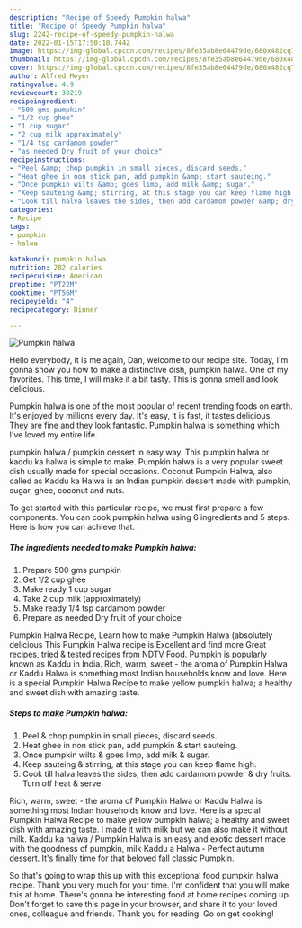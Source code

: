 ```yaml
---
description: "Recipe of Speedy Pumpkin halwa"
title: "Recipe of Speedy Pumpkin halwa"
slug: 2242-recipe-of-speedy-pumpkin-halwa
date: 2022-01-15T17:50:18.744Z
image: https://img-global.cpcdn.com/recipes/8fe35ab8e64479de/680x482cq70/pumpkin-halwa-recipe-main-photo.jpg
thumbnail: https://img-global.cpcdn.com/recipes/8fe35ab8e64479de/680x482cq70/pumpkin-halwa-recipe-main-photo.jpg
cover: https://img-global.cpcdn.com/recipes/8fe35ab8e64479de/680x482cq70/pumpkin-halwa-recipe-main-photo.jpg
author: Alfred Meyer
ratingvalue: 4.9
reviewcount: 30219
recipeingredient:
- "500 gms pumpkin"
- "1/2 cup ghee"
- "1 cup sugar"
- "2 cup milk approximately"
- "1/4 tsp cardamom powder"
- "as needed Dry fruit of your choice"
recipeinstructions:
- "Peel &amp; chop pumpkin in small pieces, discard seeds."
- "Heat ghee in non stick pan, add pumpkin &amp; start sauteing."
- "Once pumpkin wilts &amp; goes limp, add milk &amp; sugar."
- "Keep sauteing &amp; stirring, at this stage you can keep flame high."
- "Cook till halva leaves the sides, then add cardamom powder &amp; dry fruits. Turn off heat &amp; serve."
categories:
- Recipe
tags:
- pumpkin
- halwa

katakunci: pumpkin halwa 
nutrition: 282 calories
recipecuisine: American
preptime: "PT22M"
cooktime: "PT56M"
recipeyield: "4"
recipecategory: Dinner

---
```



![Pumpkin halwa](https://img-global.cpcdn.com/recipes/8fe35ab8e64479de/680x482cq70/pumpkin-halwa-recipe-main-photo.jpg)

Hello everybody, it is me again, Dan, welcome to our recipe site. Today, I'm gonna show you how to make a distinctive dish, pumpkin halwa. One of my favorites. This time, I will make it a bit tasty. This is gonna smell and look delicious.

Pumpkin halwa is one of the most popular of recent trending foods on earth. It's enjoyed by millions every day. It's easy, it is fast, it tastes delicious. They are fine and they look fantastic. Pumpkin halwa is something which I've loved my entire life.

pumpkin halwa / pumpkin dessert in easy way. This pumpkin halwa or kaddu ka halwa is simple to make. Pumpkin halwa is a very popular sweet dish usually made for special occasions. Coconut Pumpkin Halwa, also called as Kaddu ka Halwa is an Indian pumpkin dessert made with pumpkin, sugar, ghee, coconut and nuts.


To get started with this particular recipe, we must first prepare a few components. You can cook pumpkin halwa using 6 ingredients and 5 steps. Here is how you can achieve that.

<!--inarticleads1-->

##### The ingredients needed to make Pumpkin halwa:

1. Prepare 500 gms pumpkin
1. Get 1/2 cup ghee
1. Make ready 1 cup sugar
1. Take 2 cup milk (approximately)
1. Make ready 1/4 tsp cardamom powder
1. Prepare as needed Dry fruit of your choice


Pumpkin Halwa Recipe, Learn how to make Pumpkin Halwa (absolutely delicious This Pumpkin Halwa recipe is Excellent and find more Great recipes, tried &amp; tested recipes from NDTV Food. Pumpkin is popularly known as Kaddu in India. Rich, warm, sweet - the aroma of Pumpkin Halwa or Kaddu Halwa is something most Indian households know and love. Here is a special Pumpkin Halwa Recipe to make yellow pumpkin halwa; a healthy and sweet dish with amazing taste. 

<!--inarticleads2-->

##### Steps to make Pumpkin halwa:

1. Peel &amp; chop pumpkin in small pieces, discard seeds.
1. Heat ghee in non stick pan, add pumpkin &amp; start sauteing.
1. Once pumpkin wilts &amp; goes limp, add milk &amp; sugar.
1. Keep sauteing &amp; stirring, at this stage you can keep flame high.
1. Cook till halva leaves the sides, then add cardamom powder &amp; dry fruits. Turn off heat &amp; serve.


Rich, warm, sweet - the aroma of Pumpkin Halwa or Kaddu Halwa is something most Indian households know and love. Here is a special Pumpkin Halwa Recipe to make yellow pumpkin halwa; a healthy and sweet dish with amazing taste. I made it with milk but we can also make it without milk. Kaddu ka halwa / Pumpkin Halwa is an easy and exotic dessert made with the goodness of pumpkin, milk Kaddu a Halwa - Perfect autumn dessert. It&#39;s finally time for that beloved fall classic Pumpkin. 

So that's going to wrap this up with this exceptional food pumpkin halwa recipe. Thank you very much for your time. I'm confident that you will make this at home. There's gonna be interesting food at home recipes coming up. Don't forget to save this page in your browser, and share it to your loved ones, colleague and friends. Thank you for reading. Go on get cooking!
